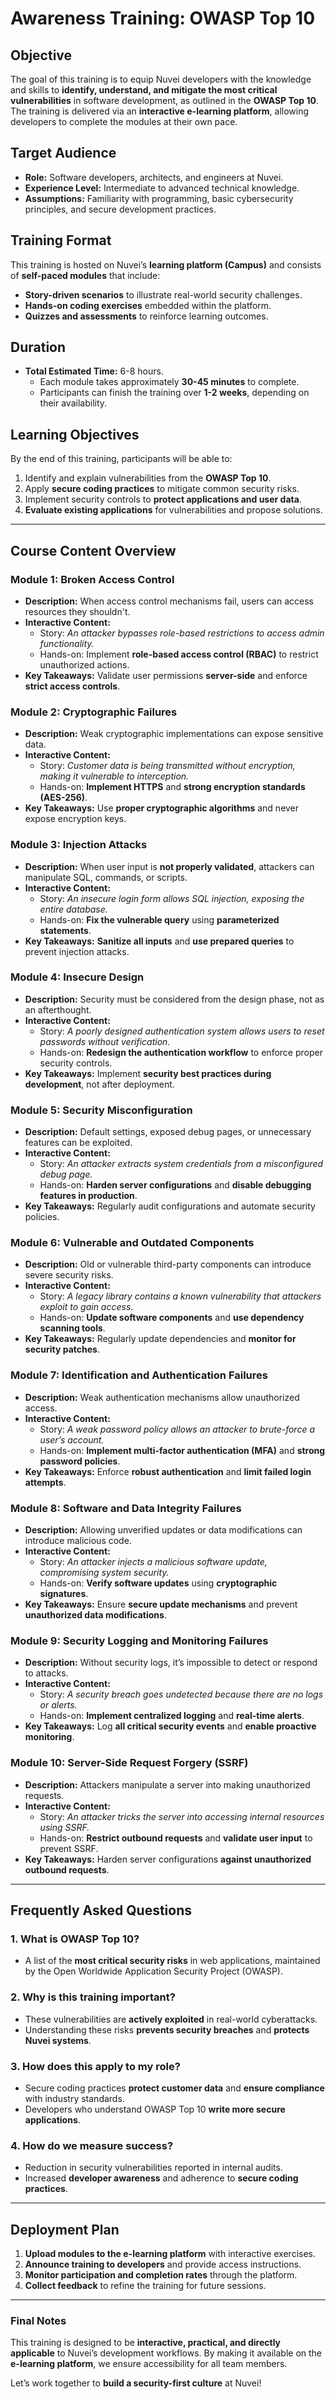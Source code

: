 # **Awareness Training: OWASP Top 10**

## **Objective**
The goal of this training is to equip Nuvei developers with the knowledge and skills to **identify, understand, and mitigate the most critical vulnerabilities** in software development, as outlined in the **OWASP Top 10**. The training is delivered via an **interactive e-learning platform**, allowing developers to complete the modules at their own pace.

## **Target Audience**
- **Role:** Software developers, architects, and engineers at Nuvei.
- **Experience Level:** Intermediate to advanced technical knowledge.
- **Assumptions:** Familiarity with programming, basic cybersecurity principles, and secure development practices.

## **Training Format**
This training is hosted on Nuvei’s **learning platform (Campus)** and consists of **self-paced modules** that include:
- **Story-driven scenarios** to illustrate real-world security challenges.
- **Hands-on coding exercises** embedded within the platform.
- **Quizzes and assessments** to reinforce learning outcomes.

## **Duration**
- **Total Estimated Time:** 6-8 hours.
  - Each module takes approximately **30-45 minutes** to complete.
  - Participants can finish the training over **1-2 weeks**, depending on their availability.

## **Learning Objectives**
By the end of this training, participants will be able to:
1. Identify and explain vulnerabilities from the **OWASP Top 10**.
2. Apply **secure coding practices** to mitigate common security risks.
3. Implement security controls to **protect applications and user data**.
4. **Evaluate existing applications** for vulnerabilities and propose solutions.

---

## **Course Content Overview**

### **Module 1: Broken Access Control**
- **Description:** When access control mechanisms fail, users can access resources they shouldn't.
- **Interactive Content:**
  - Story: *An attacker bypasses role-based restrictions to access admin functionality.*
  - Hands-on: Implement **role-based access control (RBAC)** to restrict unauthorized actions.
- **Key Takeaways:** Validate user permissions **server-side** and enforce **strict access controls**.

### **Module 2: Cryptographic Failures**
- **Description:** Weak cryptographic implementations can expose sensitive data.
- **Interactive Content:**
  - Story: *Customer data is being transmitted without encryption, making it vulnerable to interception.*
  - Hands-on: **Implement HTTPS** and **strong encryption standards (AES-256)**.
- **Key Takeaways:** Use **proper cryptographic algorithms** and never expose encryption keys.

### **Module 3: Injection Attacks**
- **Description:** When user input is **not properly validated**, attackers can manipulate SQL, commands, or scripts.
- **Interactive Content:**
  - Story: *An insecure login form allows SQL injection, exposing the entire database.*
  - Hands-on: **Fix the vulnerable query** using **parameterized statements**.
- **Key Takeaways:** **Sanitize all inputs** and **use prepared queries** to prevent injection attacks.

### **Module 4: Insecure Design**
- **Description:** Security must be considered from the design phase, not as an afterthought.
- **Interactive Content:**
  - Story: *A poorly designed authentication system allows users to reset passwords without verification.*
  - Hands-on: **Redesign the authentication workflow** to enforce proper security controls.
- **Key Takeaways:** Implement **security best practices during development**, not after deployment.

### **Module 5: Security Misconfiguration**
- **Description:** Default settings, exposed debug pages, or unnecessary features can be exploited.
- **Interactive Content:**
  - Story: *An attacker extracts system credentials from a misconfigured debug page.*
  - Hands-on: **Harden server configurations** and **disable debugging features in production**.
- **Key Takeaways:** Regularly audit configurations and automate security policies.

### **Module 6: Vulnerable and Outdated Components**
- **Description:** Old or vulnerable third-party components can introduce severe security risks.
- **Interactive Content:**
  - Story: *A legacy library contains a known vulnerability that attackers exploit to gain access.*
  - Hands-on: **Update software components** and **use dependency scanning tools**.
- **Key Takeaways:** Regularly update dependencies and **monitor for security patches**.

### **Module 7: Identification and Authentication Failures**
- **Description:** Weak authentication mechanisms allow unauthorized access.
- **Interactive Content:**
  - Story: *A weak password policy allows an attacker to brute-force a user’s account.*
  - Hands-on: **Implement multi-factor authentication (MFA)** and **strong password policies**.
- **Key Takeaways:** Enforce **robust authentication** and **limit failed login attempts**.

### **Module 8: Software and Data Integrity Failures**
- **Description:** Allowing unverified updates or data modifications can introduce malicious code.
- **Interactive Content:**
  - Story: *An attacker injects a malicious software update, compromising system security.*
  - Hands-on: **Verify software updates** using **cryptographic signatures**.
- **Key Takeaways:** Ensure **secure update mechanisms** and prevent **unauthorized data modifications**.

### **Module 9: Security Logging and Monitoring Failures**
- **Description:** Without security logs, it’s impossible to detect or respond to attacks.
- **Interactive Content:**
  - Story: *A security breach goes undetected because there are no logs or alerts.*
  - Hands-on: **Implement centralized logging** and **real-time alerts**.
- **Key Takeaways:** Log **all critical security events** and **enable proactive monitoring**.

### **Module 10: Server-Side Request Forgery (SSRF)**
- **Description:** Attackers manipulate a server into making unauthorized requests.
- **Interactive Content:**
  - Story: *An attacker tricks the server into accessing internal resources using SSRF.*
  - Hands-on: **Restrict outbound requests** and **validate user input** to prevent SSRF.
- **Key Takeaways:** Harden server configurations **against unauthorized outbound requests**.

---

## **Frequently Asked Questions**
### **1. What is OWASP Top 10?**
   - A list of the **most critical security risks** in web applications, maintained by the Open Worldwide Application Security Project (OWASP).

### **2. Why is this training important?**
   - These vulnerabilities are **actively exploited** in real-world cyberattacks.
   - Understanding these risks **prevents security breaches** and **protects Nuvei systems**.

### **3. How does this apply to my role?**
   - Secure coding practices **protect customer data** and **ensure compliance** with industry standards.
   - Developers who understand OWASP Top 10 **write more secure applications**.

### **4. How do we measure success?**
   - Reduction in security vulnerabilities reported in internal audits.
   - Increased **developer awareness** and adherence to **secure coding practices**.

---

## **Deployment Plan**
1. **Upload modules to the e-learning platform** with interactive exercises.
2. **Announce training to developers** and provide access instructions.
3. **Monitor participation and completion rates** through the platform.
4. **Collect feedback** to refine the training for future sessions.

---

### **Final Notes**
This training is designed to be **interactive, practical, and directly applicable** to Nuvei’s development workflows. By making it available on the **e-learning platform**, we ensure accessibility for all team members.  

Let’s work together to **build a security-first culture** at Nuvei!
